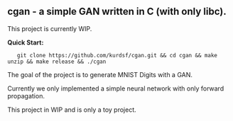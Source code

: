 ## cgan - a simple GAN written in C (with only libc).

This project is currently WIP.

**Quick Start:**
```
   git clone https://github.com/kurdsf/cgan.git && cd cgan && make unzip && make release && ./cgan
```

The goal of the project is to generate MNIST Digits with 
a GAN.

Currently we only implemented a simple neural network with only 
forward propagation.

This project in WIP and is only a toy project.







